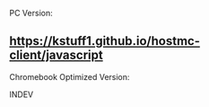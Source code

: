PC Version:

## https://kstuff1.github.io/hostmc-client/javascript ##

Chromebook Optimized Version: 

INDEV
